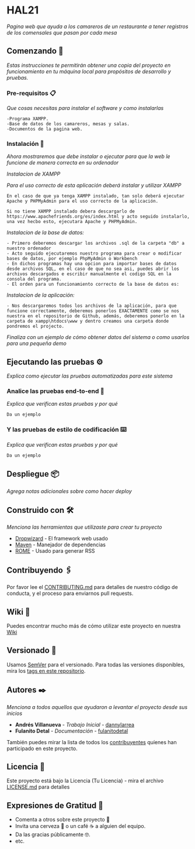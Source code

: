 # HAL21

_Pagina web que ayuda a los camareros de un restaurante a tener registros de los comensales que pasan por cada mesa_

## Comenzando 🚀

_Estas instrucciones te permitirán obtener una copia del proyecto en funcionamiento en tu máquina local para propósitos de desarrollo y pruebas._

### Pre-requisitos 📋

_Que cosas necesitas para instalar el software y como instalarlas_

```
-Programa XAMPP.
-Base de datos de los camareros, mesas y salas.
-Documentos de la pagina web.
```

### Instalación 🔧

_Ahora mostraremos que debe instalar o ejecutar para que la web le funcione de manera correcta en su ordenador_

*Instalacion de XAMPP*

_Para el uso correcto de esta aplicación deberá instalar y utilizar XAMPP_

```
En el caso de que ya tenga XAMPP instalado, tan solo deberá ejecutar Apache y PHPMyAdmin para el uso correcto de la aplicación.
```

```
Si no tiene XAMPP instalado debera descargarlo de https://www.apachefriends.org/es/index.html y acto seguido instalarlo, una vez hecbo esto, ejecutara Apache y PHPMyAdmin.
```

*Instalacion de la base de datos:*

```
- Primero deberemos descargar los archivos .sql de la carpeta "db" a nuestro ordenador
- Acto seguido ejecutaremos nuestro programa para crear o modificar bases de datos, por ejemplo PhpMyAdmin o Workbench
- En dichos programas hay una opcion para importar bases de datos desde archivos SQL, en el caso de que no sea asi, puedes abrir los archivos descargados e escribir manualmente el codigo SQL en la consola del programa.
- El orden para un funcionamiento correcto de la base de datos es: 
```

*Instalacion de la aplicación:*

```
- Nos descargaremos todos los archivos de la aplicación, para que funcione correctamente, deberemos ponerlos EXACTAMENTE como se nos nuestra en el repositorio de Github, además, deberemos ponerlo en la carpeta de xampp\htdocs\www y dentro creamos una carpeta donde pondremos el projecto.
```

_Finaliza con un ejemplo de cómo obtener datos del sistema o como usarlos para una pequeña demo_

## Ejecutando las pruebas ⚙️

_Explica como ejecutar las pruebas automatizadas para este sistema_

### Analice las pruebas end-to-end 🔩

_Explica que verifican estas pruebas y por qué_

```
Da un ejemplo
```

### Y las pruebas de estilo de codificación ⌨️

_Explica que verifican estas pruebas y por qué_

```
Da un ejemplo
```

## Despliegue 📦

_Agrega notas adicionales sobre como hacer deploy_

## Construido con 🛠️

_Menciona las herramientas que utilizaste para crear tu proyecto_

* [Dropwizard](http://www.dropwizard.io/1.0.2/docs/) - El framework web usado
* [Maven](https://maven.apache.org/) - Manejador de dependencias
* [ROME](https://rometools.github.io/rome/) - Usado para generar RSS

## Contribuyendo 🖇️

Por favor lee el [CONTRIBUTING.md](https://gist.github.com/villanuevand/xxxxxx) para detalles de nuestro código de conducta, y el proceso para enviarnos pull requests.

## Wiki 📖

Puedes encontrar mucho más de cómo utilizar este proyecto en nuestra [Wiki](https://github.com/tu/proyecto/wiki)

## Versionado 📌

Usamos [SemVer](http://semver.org/) para el versionado. Para todas las versiones disponibles, mira los [tags en este repositorio](https://github.com/tu/proyecto/tags).

## Autores ✒️

_Menciona a todos aquellos que ayudaron a levantar el proyecto desde sus inicios_

* **Andrés Villanueva** - *Trabajo Inicial* - [dannylarrea](https://github.com/dannylarrea)
* **Fulanito Detal** - *Documentación* - [fulanitodetal](#fulanito-de-tal)

También puedes mirar la lista de todos los [contribuyentes](https://github.com/your/project/contributors) quíenes han participado en este proyecto. 

## Licencia 📄

Este proyecto está bajo la Licencia (Tu Licencia) - mira el archivo [LICENSE.md](LICENSE.md) para detalles

## Expresiones de Gratitud 🎁

* Comenta a otros sobre este proyecto 📢
* Invita una cerveza 🍺 o un café ☕ a alguien del equipo. 
* Da las gracias públicamente 🤓.
* etc.

